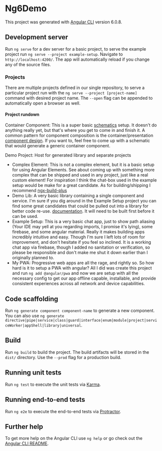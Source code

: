 # Ng6Demo

This project was generated with [Angular CLI](https://github.com/angular/angular-cli) version 6.0.8.

## Development server

Run `ng serve` for a dev server for a basic project, to serve the example project run `ng serve --project example-setup`. Navigate to `http://localhost:4200/`. The app will automatically reload if you change any of the source files.

### Projects

There are multiple projects defined in our single repository, to serve a particular project run with the `ng serve --project [project-name]` command with desired project name. The `--open` flag can be appended to automatically open a browser as well.

#### Project rundown

Container Component: This is a super basic [schematics](https://github.com/angular/angular-cli) setup. It doesn't do anything really yet, but that's where you get to come in and finish it. A common pattern for component composition is the container/presentation [component design](https://medium.com/@dan_abramov/smart-and-dumb-components-7ca2f9a7c7d0). If you want to, feel free to come up with a schematic that would generate a generic container component.

Demo Project: Host for generated library and separate projects
 - Complex Element: This is not a complex element, but it is a basic setup for using Angular Elements. See about coming up with something more complex that can be shipped and used in any project, just like a real custom element! For inspiration I think the chat-box used in the example setup would be make for a great candidate. As for building/shipping I recommend [ngx-build-plus](https://www.npmjs.com/package/ngx-build-plus)
 - Demo Lib: A very basic library containing a single component and service. I'm sure if you dig around in the Example Setup project you can find some great candidates that could be pulled out into a library for better code re-use. [documentation](https://github.com/angular/angular-cli/wiki/stories-create-library). It will need to be built first before it can be used.
 - Example Setup: This is a very basic chat app, just to show path aliasing (Your IDE may yell at you regarding imports, I promise it's lying), some firebase, and some angular material. Really it makes building apps incredibly intuitive and easy. Though I'm sure I left lots of room for improvement, and don't hesitate if you feel so inclined. It is a working chat app via firebase, though I added no sanitation or verification, so please be responsible and don't make me shut it down earlier than I originally planned to.
 - My PWA: Progressive web apps are all the rage, and rightly so. So how hard is it to setup a PWA with angular? All I did was create this project and run `ng add @angular/pwa` and now we are setup with all the necessary config to get our app offline capable, installable, and provide consistent experiences across all network and device capabilities.

## Code scaffolding

Run `ng generate component component-name` to generate a new component. You can also use `ng generate directive|pipe|service|class|guard|interface|enum|module|project|serviceWorker|appShell|library|universal`.

## Build

Run `ng build` to build the project. The build artifacts will be stored in the `dist/` directory. Use the `--prod` flag for a production build.

## Running unit tests

Run `ng test` to execute the unit tests via [Karma](https://karma-runner.github.io).

## Running end-to-end tests

Run `ng e2e` to execute the end-to-end tests via [Protractor](http://www.protractortest.org/).

## Further help

To get more help on the Angular CLI use `ng help` or go check out the [Angular CLI README](https://github.com/angular/angular-cli/blob/master/README.md).
